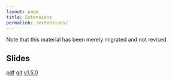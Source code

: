 ```yaml
---
layout: page
title: Extensions
permalink: /extensions/
---
```


Note that this material has been merely migrated and not revised

## Slides

  [pdf](https://github.com/potassco-asp-course/course/releases/download/v1.5.0/extensions.pdf)
  [git](https://github.com/potassco-asp-course/extensions)
  [v1.5.0](https://github.com/potassco-asp-course/course/releases/tag/v1.5.0)
